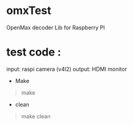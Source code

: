 # omxTest
OpenMax decoder Lib for Raspberry PI

# test code :

input: raspi camera (v4l2)
output: HDMI monitor

* Make

>make

* clean

> make clean

